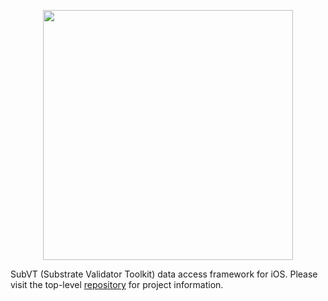 <p align="center">
	<img width="400" src="https://raw.githubusercontent.com/helikon-labs/subvt/main/assets/design/logo/subvt_logo_blue.png">
</p>

SubVT (Substrate Validator Toolkit) data access framework for iOS. Please visit the top-level [repository](https://github.com/helikon-labs/subvt) for project information.